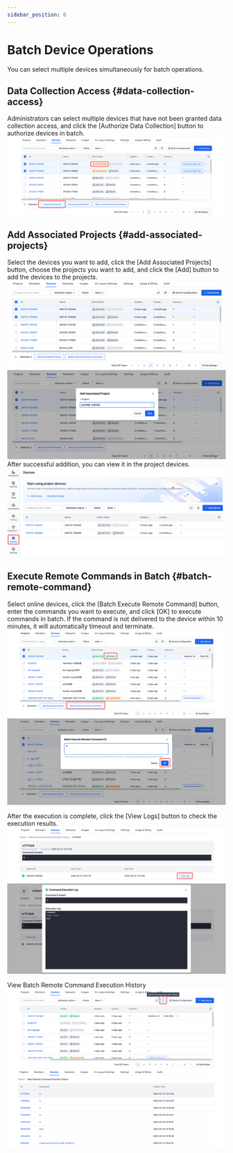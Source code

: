```yaml
---
sidebar_position: 6
---
```


# Batch Device Operations
You can select multiple devices simultaneously for batch operations.

## Data Collection Access {#data-collection-access}
Administrators can select multiple devices that have not been granted data collection access, and click the [Authorize Data Collection] button to authorize devices in batch.
![Authorize Data Coll.](./img/7-authorize-data-collection-1.png)

## Add Associated Projects {#add-associated-projects}
Select the devices you want to add, click the [Add Associated Projects] button, choose the projects you want to add, and click the [Add] button to add the devices to the projects.
![Add Associated Projects](./img/7-add-associated-projects-1.png)
![Add Associated Projects](./img/7-add-associated-projects-2.png)
After successful addition, you can view it in the project devices.
![Add Associated Projects](./img/7-add-associated-projects-3.png)

## Execute Remote Commands in Batch {#batch-remote-command}
Select online devices, click the [Batch Execute Remote Command] button, enter the commands you want to execute, and click [OK] to execute commands in batch.
If the command is not delivered to the device within 10 minutes, it will automatically timeout and terminate.
![Execute Remote Commands](./img/7-batch-remote-command-1.png)
![Execute Remote Commands](./img/7-batch-remote-command-2.png)

After the execution is complete, click the [View Logs] button to check the execution results.
![Execute Remote Commands](./img/7-batch-remote-command-3.png)
![Execute Remote Commands](./img/7-batch-remote-command-4.png)

View Batch Remote Command Execution History
![Execute Remote Commands](./img/7-batch-remote-command-5.png)
![Execute Remote Commands](./img/7-batch-remote-command-6.png)